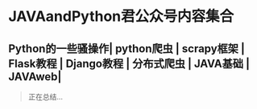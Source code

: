# JAVAandPython君公众号内容集合

## Python的一些骚操作| python爬虫 | scrapy框架 | Flask教程 | Django教程 | 分布式爬虫 | JAVA基础 | JAVAweb|

> 正在总结...
